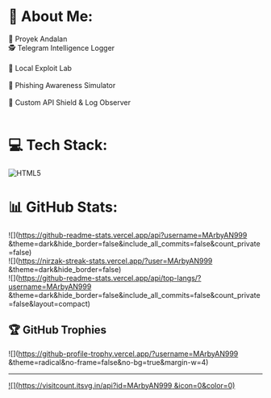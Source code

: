 # 💫 About Me:
🚀 Proyek Andalan<br> 🕵️ Telegram Intelligence Logger<br><br>🧪 Local Exploit Lab<br><br>🎯 Phishing Awareness Simulator<br><br>🔐 Custom API Shield & Log Observer<br><br>


# 💻 Tech Stack:
![HTML5](https://img.shields.io/badge/html5-%23E34F26.svg?style=for-the-badge&logo=html5&logoColor=white)
# 📊 GitHub Stats:
![](https://github-readme-stats.vercel.app/api?username=MArbyAN999 &theme=dark&hide_border=false&include_all_commits=false&count_private=false)<br/>
![](https://nirzak-streak-stats.vercel.app/?user=MArbyAN999 &theme=dark&hide_border=false)<br/>
![](https://github-readme-stats.vercel.app/api/top-langs/?username=MArbyAN999 &theme=dark&hide_border=false&include_all_commits=false&count_private=false&layout=compact)

## 🏆 GitHub Trophies
![](https://github-profile-trophy.vercel.app/?username=MArbyAN999 &theme=radical&no-frame=false&no-bg=true&margin-w=4)

---
[![](https://visitcount.itsvg.in/api?id=MArbyAN999 &icon=0&color=0)](https://visitcount.itsvg.in)

<!-- Proudly created with GPRM ( https://gprm.itsvg.in ) -->
